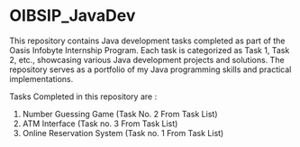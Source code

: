 # OIBSIP_JavaDev
This repository contains Java development tasks completed as part of the Oasis Infobyte Internship Program. Each task is categorized as Task 1, Task 2, etc., showcasing various Java development projects and solutions. The repository serves as a portfolio of my Java programming skills and practical implementations.

Tasks Completed in this repository are :
1. Number Guessing Game (Task No. 2 From Task List)
2. ATM Interface (Task no. 3 From Task List)
3. Online Reservation System (Task no. 1 From Task List)

 
